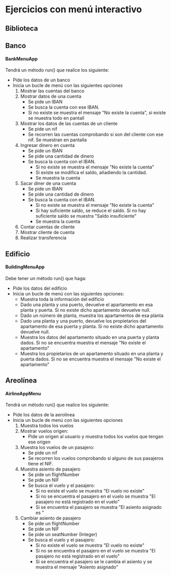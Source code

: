 # Ejercicios con menú interactivo

## Biblioteca



## Banco

#### BankMenuApp

Tendrá un método run() que realice los siguiente:

* Pide los datos de un banco
* Inicia un bucle de menú con las siguientes opciones
  1. Mostrar las cuentas del banco
  2. Mostrar datos de una cuenta
     * Se pide un IBAN
     * Se busca la cuenta con ese IBAN.
     * Si no existe se muestra el mensaje "No existe la cuenta", si existe se muestra todo en pantall
  3. Mostrar los datos de las cuentas de un cliente
     * Se pide un nif
     * Se recorren las cuentas comprobando si son del cliente con ese nif. Se muestran en pantalla
  4. Ingresar dinero en cuenta
     * Se pide un IBAN
     * Se pide una cantidad de dinero
     * Se busca la cuenta con el IBAN.
       * Si no existe se muestra el mensaje "No existe la cuenta"
       * Si existe se modifica el saldo, añadiendo la cantidad.
       * Se muestra la cuenta
  5. Sacar diner de una cuenta
     * Se pide un IBAN
     * Se pide una cantidad de dinero
     * Se busca la cuenta con el IBAN.
       * Si no existe se muestra el mensaje "No existe la cuenta"
       * Si hay suficiente saldo, se reduce el saldo. Si no hay suficiente saldo se muestra "Saldo insuficiente"
       * Se muestra la cuenta
  6. Contar cuentas de cliente
  7. Mostrar cliente de cuenta
  8. Realizar transferencia

## Edificio

#### BuildingMenuApp

Debe tener un método run() que haga:

* Pide los datos del edificio
* Inicia un bucle de menú con las siguientes opciones:
  * Muestra toda la información del edificio
  * Dado una planta y una puerto, devuelve el apartamento en esa planta y puerta. Si no existe dicho apartamento devuelve null.
  * Dado un número de planta, muestra los apartamentos de esa planta
  * Dado una planta y una puerto, devuelve los propietarios del apartamento de esa puerta y planta. Si no existe dicho apartamento devuelve null.
  * Muestra los datos del apartamento situado en una puerta y planta dados. Si no se encuentra muestra el mensaje "No existe el apartamento"
  * Muestra los propietarios de un apartamento situado en una planta y puerta dados. Si no se encuentra muestra el mensaje "No existe el apartamento"

## Areolínea

#### AirlineAppMenu

Tendrá un método run() que realice los siguiente:

* Pide los datos de la aerolínea
* Inicia un bucle de menú con las siguientes opciones
  1. Muestra todos los vuelos
  2. Mostrar vuelos origen:
     * Pide un origen al usuario y muestra todos los vuelos que tengan ese origen
  3. Muestra los vuelos de un pasajero:
     * Se pide un nif
     * Se recorren los vuelos comprobando si alguno de sus pasajeros tiene el NIF.
  4. Muestra asiento de pasajero
     * Se pide un flightNumber
     * Se pide un NIF
     * Se busca el vuelo y el pasajero:
       * Si no existe el vuelo se muestra "El vuelo no existe"
       * Si no se encuentra el pasajero en el vuelo se muestra "El pasajero no está registrado en el vuelo"
       * Si se encuentra el pasajero se muestra "El asiento asignado es "
  5. Cambiar asiento de pasajero
     * Se pide un flightNumber
     * Se pide un NIF
     * Se pide un seatNumber (Integer)
     * Se busca el vuelo y el pasajero:
       * Si no existe el vuelo se muestra "El vuelo no existe"
       * Si no se encuentra el pasajero en el vuelo se muestra "El pasajero no está registrado en el vuelo"
       * Si se encuentra el pasajero se le cambia el asiento y se muestra el mensaje "Asiento asignado"

